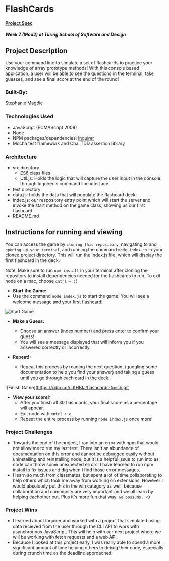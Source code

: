 # FlashCards 

#### [Project Spec](https://frontend.turing.edu/projects/flash-cards.html)

##### Week 7 (Mod2) at Turing School of Software and Design

## Project Description

Use your command line to simulate a set of flashcards to practice your knowledge of array prototype methods! With this console based application, a user will be able to see the questions in the terminal, take guesses, and see a final score at the end of the round! 
 
### Built-By:

[Stephanie Magdic](https://github.com/stephaniemagdic)


### Technologies Used 

* JavaScript (ECMAScript 2009)
* Node
* NPM packages/dependencies: [Inquirer](https://www.npmjs.com/package/inquirer)
* Mocha test framework and Chai TDD assertion library


### Architecture

* src directory
  * ES6 class files
  * Util.js: Holds the logic that will capture the user input in the console through Inquirer.js command line interface
* test directory
* data.js: holds the data that will populate the flashcard deck
* index.js: our respository entry point which will start the server and invoke the start method on the game class, showing us our first flashcard
* README.md


## Instructions for running and viewing

You can access the game by `cloning this repository`, navigating to and `opening up your terminal`, and running the command `node index.js` in your cloned project directory. This will run the index.js file, which will display the first flashcard in the deck.

Note: Make sure to run `npm install` in your terminal after cloning the repository to install dependencies needed for the flashcards to run.
To exit node on a mac, choose `cntrl + c`!

* **Start the Game:**  
 * Use the command `node index.js` to start the game! You will see a welcome message and your first flashcard!
  
![Start Game](https://i.ibb.co/nL069gm/flashcards-start.gif)

* **Make a Guess:**  
  * Choose an answer (index number) and press enter to confirm your guess!
  * You will see a message displayed that will inform you if you answered correctly or incorrectly.

* **Repeat!:** 
  * Repeat this process by reading the next question, (googling some documentation to help you find your answer) and taking a guess until you go through each card in the deck.

![Finish Game](https://i.ibb.co/cJfHBfJ/flashcards-finish.gif

* **View your score!:**  
  * After you finish all 30 flashcards, your final score as a percentage will appear.
  * Exit node with `cntrl + c`.
  * Repeat the entire process by running `node index.js` once more!
 

### Project Challenges 
 * Towards the end of the project, I ran into an error with npm that would not allow me to run my last test. There isn't an abundance of documentation on this error and cannot be debugged easily without uninstalling and reinstalling node, but it is a helpful issue to run into as node can throw some unexpected errors. I have learned to run npm install to fix issues and dig when I find those error messages.
 * I learn so much from classmates, but spent a lot of time collaborating to help others which took me away from working on extensions. However I would absolutely put this in the win category as well, because collaboration and community are very important and we all learn by helping eachother out. Plus it's more fun that way. `Go possums. <3`
 
### Project Wins
 * I learned about Inquirer and worked with a project that simulated using data recieved from the user through the CLI API to work with asynchronous JavaScript. This will help with our next project where we will be working with fetch requests and a web API.
 * Because I looked at this project early, I was really able to spend a more significant amount of time helping others to debug their code, especially during crunch time as the deadline approached.
